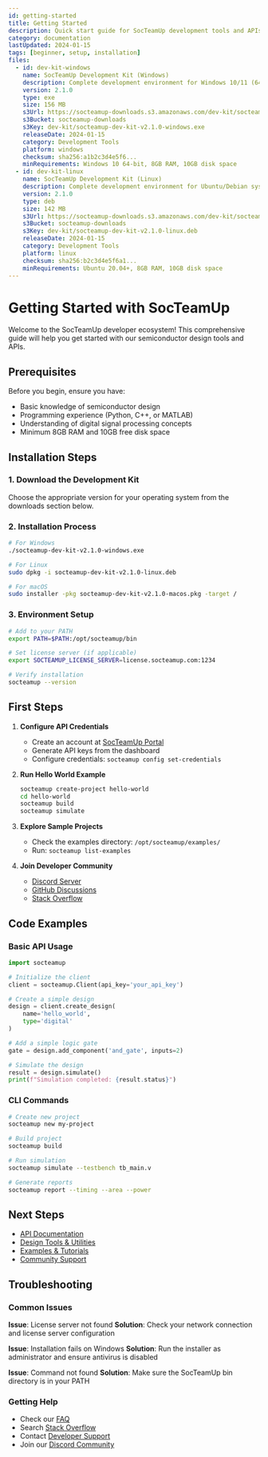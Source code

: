 ```yaml
---
id: getting-started
title: Getting Started
description: Quick start guide for SocTeamUp development tools and APIs
category: documentation
lastUpdated: 2024-01-15
tags: [beginner, setup, installation]
files:
  - id: dev-kit-windows
    name: SocTeamUp Development Kit (Windows)
    description: Complete development environment for Windows 10/11 (64-bit)
    version: 2.1.0
    type: exe
    size: 156 MB
    s3Url: https://socteamup-downloads.s3.amazonaws.com/dev-kit/socteamup-dev-kit-v2.1.0-windows.exe
    s3Bucket: socteamup-downloads
    s3Key: dev-kit/socteamup-dev-kit-v2.1.0-windows.exe
    releaseDate: 2024-01-15
    category: Development Tools
    platform: windows
    checksum: sha256:a1b2c3d4e5f6...
    minRequirements: Windows 10 64-bit, 8GB RAM, 10GB disk space
  - id: dev-kit-linux
    name: SocTeamUp Development Kit (Linux)
    description: Complete development environment for Ubuntu/Debian systems
    version: 2.1.0
    type: deb
    size: 142 MB
    s3Url: https://socteamup-downloads.s3.amazonaws.com/dev-kit/socteamup-dev-kit-v2.1.0-linux.deb
    s3Bucket: socteamup-downloads
    s3Key: dev-kit/socteamup-dev-kit-v2.1.0-linux.deb
    releaseDate: 2024-01-15
    category: Development Tools
    platform: linux
    checksum: sha256:b2c3d4e5f6a1...
    minRequirements: Ubuntu 20.04+, 8GB RAM, 10GB disk space
---
```


# Getting Started with SocTeamUp

Welcome to the SocTeamUp developer ecosystem! This comprehensive guide will help you get started with our semiconductor design tools and APIs.

## Prerequisites

Before you begin, ensure you have:
- Basic knowledge of semiconductor design
- Programming experience (Python, C++, or MATLAB)
- Understanding of digital signal processing concepts
- Minimum 8GB RAM and 10GB free disk space

## Installation Steps

### 1. Download the Development Kit
Choose the appropriate version for your operating system from the downloads section below.

### 2. Installation Process
```bash
# For Windows
./socteamup-dev-kit-v2.1.0-windows.exe

# For Linux
sudo dpkg -i socteamup-dev-kit-v2.1.0-linux.deb

# For macOS
sudo installer -pkg socteamup-dev-kit-v2.1.0-macos.pkg -target /
```

### 3. Environment Setup
```bash
# Add to your PATH
export PATH=$PATH:/opt/socteamup/bin

# Set license server (if applicable)
export SOCTEAMUP_LICENSE_SERVER=license.socteamup.com:1234

# Verify installation
socteamup --version
```

## First Steps

1. **Configure API Credentials**
   - Create an account at [SocTeamUp Portal](https://portal.socteamup.com)
   - Generate API keys from the dashboard
   - Configure credentials: `socteamup config set-credentials`

2. **Run Hello World Example**
   ```bash
   socteamup create-project hello-world
   cd hello-world
   socteamup build
   socteamup simulate
   ```

3. **Explore Sample Projects**
   - Check the examples directory: `/opt/socteamup/examples/`
   - Run: `socteamup list-examples`

4. **Join Developer Community**
   - [Discord Server](https://discord.gg/socteamup)
   - [GitHub Discussions](https://github.com/socteamup/developer-tools/discussions)
   - [Stack Overflow](https://stackoverflow.com/questions/tagged/socteamup)

## Code Examples

### Basic API Usage
```python
import socteamup

# Initialize the client
client = socteamup.Client(api_key='your_api_key')

# Create a simple design
design = client.create_design(
    name='hello_world',
    type='digital'
)

# Add a simple logic gate
gate = design.add_component('and_gate', inputs=2)

# Simulate the design
result = design.simulate()
print(f"Simulation completed: {result.status}")
```

### CLI Commands
```bash
# Create new project
socteamup new my-project

# Build project
socteamup build

# Run simulation
socteamup simulate --testbench tb_main.v

# Generate reports
socteamup report --timing --area --power
```

## Next Steps

- [API Documentation](/developers#api-documentation)
- [Design Tools & Utilities](/developers#design-tools)
- [Examples & Tutorials](/developers#examples-tutorials)
- [Community Support](/contact)

## Troubleshooting

### Common Issues

**Issue**: License server not found
**Solution**: Check your network connection and license server configuration

**Issue**: Installation fails on Windows
**Solution**: Run the installer as administrator and ensure antivirus is disabled

**Issue**: Command not found
**Solution**: Make sure the SocTeamUp bin directory is in your PATH

### Getting Help

- Check our [FAQ](/developers#faq)
- Search [Stack Overflow](https://stackoverflow.com/questions/tagged/socteamup)
- Contact [Developer Support](/contact)
- Join our [Discord Community](https://discord.gg/socteamup) 